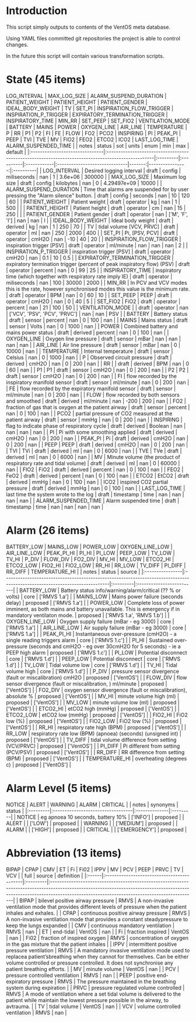 
# Introduction
This script simply outputs to contents of the VentOS meta database.

Using YAML files committed git repositories the project is able to control
changes.

In the future this script will contain various transformation scripts.


# State (45 items)
LOG_INTERVAL | MAX_LOG_SIZE | ALARM_SUSPEND_DURATION | PATIENT_WEIGHT | PATIENT_HEIGHT | PATIENT_GENDER | IDEAL_BODY_WEIGHT | TV | SET_PI | INSPIRATION_FLOW_TRIGGER | INSPIRATION_P_TRIGGER | EXPIRATORY_TERMINATION_TRIGGER | INSPIRATORY_TIME | MIN_RR | SET_PEEP | SET_FIO2 | VENTILATION_MODE | BATTERY | MAINS | POWER | OXYGEN_LINE | AIR_LINE | TEMPERATURE | P | RR | P1 | P2 | FI | FE | FLOW | FO2 | PCO2 | INSPIRING | PI | PEAK_PI | PEEP | TVI | TVE | MV | FIO2 | FEO2 | ETCO2 | ICO2 | LAST_LOG_TIME | ALARM_SUSPENDED_TIME
|                                | notes                                                                                             | status   | sot       | units       | enum                          |    min |             max | default   |
|:-------------------------------|:--------------------------------------------------------------------------------------------------|:---------|:----------|:------------|:------------------------------|-------:|----------------:|:----------|
| LOG_INTERVAL                   | Desired logging interval                                                                          | draft    | config    | miliseconds | nan                           |    1   |     3.6e+06     | 300000    |
| MAX_LOG_SIZE                   | Maximum log size                                                                                  | draft    | config    | kilobytes   | nan                           |    0   |     4.29497e+09 | 10000     |
| ALARM_SUSPEND_DURATION         | Time that alarms are suspended for by user pressing the "Alarm silence" button.                   | draft    | config    | seconds     | nan                           |   10   |   120           | 60        |
| PATIENT_WEIGHT                 | Patient weight                                                                                    | draft    | operator  | kg          | nan                           |    1   |   500           |           |
| PATIENT_HEIGHT                 | Patient height                                                                                    | draft    | operator  | cm          | nan                           |   15   |   250           |           |
| PATIENT_GENDER                 | Patient gender                                                                                    | draft    | operator  | nan         | ['M', 'F', 'I']               |  nan   |   nan           | I         |
| IDEAL_BODY_WEIGHT              | Ideal body weight                                                                                 | draft    | derived   | kg          | nan                           |    1   |   250           | 70        |
| TV                             | tidal volume [VCV, PRVC]                                                                          | draft    | operator  | ml          | nan                           |  250   |  2000           | 400       |
| SET_PI                         | Pi,  [PSV, PCV]                                                                                   | draft    | operator  | cmH2O       | nan                           |  -10   |    40           | 20        |
| INSPIRATION_FLOW_TRIGGER       | inspiration trigger [PSV]                                                                         | draft    | operator  | ml/minute   | nan                           |  nan   |   nan           | 2         |
| INSPIRATION_P_TRIGGER          | inspiration trigger [PSV]                                                                         | draft    | operator  | cmH2O       | nan                           |    0.1 |    10           | 0.5       |
| EXPIRATORY_TERMINATION_TRIGGER | expiratory termination trigger (percent of peak inspiratory flow) (PSV)                           | draft    | operator  | percent     | nan                           |    0   |    99           | 25        |
| INSPIRATORY_TIME               | inspiratory time (which together with respiratory rate imply IE)                                  | draft    | operator  | miliseconds | nan                           |  100   | 30000           | 2000      |
| MIN_RR                         | In PCV and VCV modes this is the rate, however synchronised modes this value is the minimum rate. | draft    | operator  | BPM         | nan                           |    0   |    60           | 10        |
| SET_PEEP                       | PEEP                                                                                              | draft    | operator  | cmH2O       | nan                           |    0   |    40           | 5         |
| SET_FIO2                       | FiO2                                                                                              | draft    | operator  | percent     | nan                           |   21   |   100           | 50        |
| VENTILATION_MODE               |                                                                                                   | draft    | operator  | nan         | ['VCV', 'PSV', 'PCV', 'PRVC'] |  nan   |   nan           | PSV       |
| BATTERY                        | Battery status                                                                                    | draft    | sensor    | percent     | nan                           |    0   |   100           | nan       |
| MAINS                          | Mains status                                                                                      | draft    | sensor    | Volts       | nan                           |    0   |  1000           | nan       |
| POWER                          | Combined battery and mains power status                                                           | draft    | derived   | percent     | nan                           |    0   |   100           | nan       |
| OXYGEN_LINE                    | Oxygen line pressure                                                                              | draft    | sensor    | mBar        | nan                           |  nan   |   nan           | nan       |
| AIR_LINE                       | Air line pressure                                                                                 | draft    | sensor    | mBar        | nan                           |    0   | 10000           | nan       |
| TEMPERATURE                    | Internal temperature                                                                              | draft    | sensor    | Celsius     | nan                           |    0   |  1000           | nan       |
| P                              | Observed circuit pressure                                                                         | draft    | derived   | cmH2O       | nan                           |    0   |   200           | nan       |
| RR                             |                                                                                                   | draft    | derived   | BPM         | nan                           |    0   |    60           | nan       |
| P1                             | P1                                                                                                | draft    | sensor    | cmH2O       | nan                           |    0   |   200           | nan       |
| P2                             | P2                                                                                                | draft    | sensor    | cmH2O       | nan                           |    0   |   200           | nan       |
| FI                             | flow recorded by the inspiratory manifold sensor                                                  | draft    | sensor    | ml/minute   | nan                           |    0   |   200           | nan       |
| FE                             | flow recorded by the expiratory manifold sensor                                                   | draft    | sensor    | ml/minute   | nan                           |    0   |   200           | nan       |
| FLOW                           | flow recorded by both sensors and smoothed                                                        | draft    | derived   | ml/minute   | nan                           | -200   |   200           | nan       |
| FO2                            | fraction of gas that is oxygen at the patient airway                                              | draft    | sensor    | percent     | nan                           |    0   |   100           | nan       |
| PCO2                           | partial pressure of CO2 measured at the patient airway                                            | draft    | sensor    | mmHg        | nan                           |    0   |   200           | nan       |
| INSPIRING                      | flag to indicate phase of respiratory cycle                                                       | draft    | derived   | Boolean     | nan                           |  nan   |   nan           | nan       |
| PI                             | Pi with some smoothing applied                                                                    | draft    | derived   | cmH2O       | nan                           |    0   |   200           | nan       |
| PEAK_PI                        | Pi                                                                                                | draft    | derived   | cmH2O       | nan                           |    0   |   200           | nan       |
| PEEP                           | PEEP                                                                                              | draft    | derived   | cmH2O       | nan                           |    0   |   200           | nan       |
| TVI                            | TVi                                                                                               | draft    | derived   | ml          | nan                           |    0   |  6000           | nan       |
| TVE                            | TVe                                                                                               | draft    | derived   | ml          | nan                           |    0   |  6000           | nan       |
| MV                             | Minute volume (the product of respiratory rate and tidal volume)                                  | draft    | derived   | ml          | nan                           |    0   | 60000           | nan       |
| FIO2                           | FiO2                                                                                              | draft    | derived   | percent     | nan                           |    0   |   100           | nan       |
| FEO2                           | FeO2                                                                                              | draft    | derived   | percent     | nan                           |    0   |   100           | nan       |
| ETCO2                          | EtCO2                                                                                             | draft    | derived   | mmHg        | nan                           |    0   |   100           | nan       |
| ICO2                           | inspired CO2 partial pressure                                                                     | draft    | derived   | mmHg        | nan                           |    0   |   100           | nan       |
| LAST_LOG_TIME                  | last time the system wrote to the log                                                             | draft    | timestamp | time        | nan                           |  nan   |   nan           | nan       |
| ALARM_SUSPENDED_TIME           | Alarm suspended time                                                                              | draft    | timestamp | time        | nan                           |  nan   |   nan           | nan       |

# Alarm (26 items)
BATTERY_LOW | MAINS_LOW | POWER_LOW | OXYGEN_LINE_LOW | AIR_LINE_LOW | PEAK_PI_HI | PI_HI | PI_LOW | PEEP_LOW | TV_LOW | TV_HI | P_DIV | FLOW_DIV | FO2_DIV | MV_HI | MV_LOW | ETCO2_HI | ETCO2_LOW | FIO2_HI | FIO2_LOW | RR_HI | RR_LOW | TV_DIFF | PI_DIFF | RR_DIFF | TEMPERATURE_HI
|                 | notes                                                                                                                      | status   | source                   |
|:----------------|:---------------------------------------------------------------------------------------------------------------------------|:---------|:-------------------------|
| BATTERY_LOW     | Battery status info/warning/alarm/critical (?? % or volts)                                                                 | core     | ['RMVS 1.a']             |
| MAINS_LOW       | Mains power failure (seconds delay)                                                                                        | proposed | ['RMVS 1.a']             |
| POWER_LOW       | Complete loss of power imminent, as both mains and battery unavailable. This is emergency if in mandatory ventilaton mode. | proposed | ['RMVS 1.a', 'RMVS 1.b'] |
| OXYGEN_LINE_LOW | Oxygen supply failure (mBar - eg 3000)                                                                                     | core     | ['RMVS 1.a']             |
| AIR_LINE_LOW    | Air supply failure (mBar - eg 3000)                                                                                        | core     | ['RMVS 1.a']             |
| PEAK_PI_HI      | Instantaneous over-pressure (cmH2O) - a single reading triggers alarm                                                      | core     | ['RMVS 1.c']             |
| PI_HI           | Sustained over-pressure (seconds and cmH2O - eg over 30cmH2O for 5 seconds) - ie a PEEP high alarm                         | proposed | ['RMVS 1.c']             |
| PI_LOW          | Potential disconnect                                                                                                       | core     | ['RMVS 1.d']             |
| PEEP_LOW        | Potential disconnect                                                                                                       | core     | ['RMVS 1.d']             |
| TV_LOW          | Tidal volume low                                                                                                           | core     | ['RMVS 1.d']             |
| TV_HI           | Tidal volume high                                                                                                          | core     | ['RMVS 1.d']             |
| P_DIV           | pressure sensor divergence (fault or miscalibration) cmH2O                                                                 | proposed | ['VentOS']               |
| FLOW_DIV        | flow sensor divergence (fault or miscalibration, ) ml/minute                                                               | proposed | ['VentOS']               |
| FO2_DIV         | oxygen sensor divergence (fault or miscalibration), absolute %                                                             | proposed | ['VentOS']               |
| MV_HI           | minute volume high (ml)                                                                                                    | proposed | ['VentOS']               |
| MV_LOW          | minute volume low (ml)                                                                                                     | proposed | ['VentOS']               |
| ETCO2_HI        | etCO2 high (mmHg)                                                                                                          | proposed | ['VentOS']               |
| ETCO2_LOW       | etCO2 low (mmHg)                                                                                                           | proposed | ['VentOS']               |
| FIO2_HI         | FiO2 low (%)                                                                                                               | proposed | ['VentOS']               |
| FIO2_LOW        | FiO2 low (%)                                                                                                               | proposed | ['VentOS']               |
| RR_HI           | respiratory rate high (BPM)                                                                                                | proposed | ['VentOS']               |
| RR_LOW          | respiratory rate low (BPM) (apnoea) (seconds) (unsigned int)                                                               | proposed | ['VentOS']               |
| TV_DIFF         | tidal volume difference from setting (VCV/PRVC)                                                                            | proposed | ['VentOS']               |
| PI_DIFF         | Pi different from setting (PCV/PSV)                                                                                        | proposed | ['VentOS']               |
| RR_DIFF         | RR difference from setting (BPM)                                                                                           | proposed | ['VentOS']               |
| TEMPERATURE_HI  | overheating (degrees c)                                                                                                    | proposed | ['VentOS']               |

# Alarm Level (5 items)
NOTICE | ALERT | WARNING | ALARM | CRITICAL
|          | notes                             | synonyms      | status   |
|:---------|:----------------------------------|:--------------|:---------|
| NOTICE   | eg apnoea 10 seconds, battery 10% | ['INFO']      | proposed |
| ALERT    |                                   | ['LOW']       | proposed |
| WARNING  |                                   | ['MEDIUM']    | proposed |
| ALARM    |                                   | ['HIGH']      | proposed |
| CRITICAL |                                   | ['EMERGENCY'] | proposed |

# Abbreviation (13 items)
BIPAP | CPAP | CMV | ET | Fi | Fi02 | IPPV | MV | PCV | PEEP | PRVC | TV | VCV
|       | full                                       | source   | definition                                                                                                                                                                                                                |
|:------|:-------------------------------------------|:---------|:--------------------------------------------------------------------------------------------------------------------------------------------------------------------------------------------------------------------------|
| BIPAP | bilevel positive airway pressure           | RMVS     | A non-invasive ventilation mode that provides different levels of pressure when the patient inhales and exhales.                                                                                                          |
| CPAP  | continuous positive airway pressure        | RMVS     | A non-invasive ventilation mode that provides a constant steadypressure to keep the lungs expanded                                                                                                                        |
| CMV   | continuous mandatory ventilation           | RMVS     | nan                                                                                                                                                                                                                       |
| ET    | end-tidal                                  | VentOS   | nan                                                                                                                                                                                                                       |
| Fi    | fraction inspired                          | VentOS   | nan                                                                                                                                                                                                                       |
| Fi02  | fraction of inspired oxygen                | RMVS     | concentration of oxygen in the gas mixture that the patient inhales                                                                                                                                                       |
| IPPV  | intermittent positive pressure ventilation | RMVS     | A mandatory invasive ventilation mode used to replacea patient’sbreathing when they cannot for themselves. Can be either volume controlled or pressure controlled. It does not synchronise any patient breathing efforts. |
| MV    | minute volume                              | VentOS   | nan                                                                                                                                                                                                                       |
| PCV   | pressure controlled ventilation            | RMVS     | nan                                                                                                                                                                                                                       |
| PEEP  | positive end-expiratory pressure           | RMVS     | The pressure maintained in the breathing system during expiration                                                                                                                                                         |
| PRVC  | pressure regulated volume controlled       | RMVS     | A mode of ventilation where a set tidal volume is delivered to the patient while maintain the lowest pressure possible in the airway, to avtrauma.                                                                        |
| TV    | tidal volume                               | VentOS   | nan                                                                                                                                                                                                                       |
| VCV   | volume controlled ventilation              | RMVS     | nan                                                                                                                                                                                                                       |
